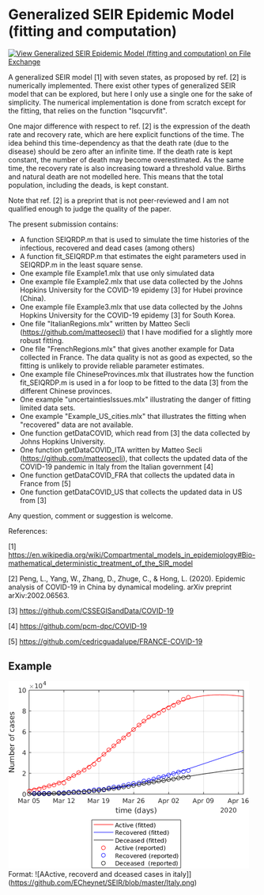 # Generalized SEIR Epidemic Model (fitting and computation)

[![View Generalized SEIR Epidemic Model (fitting and computation) on File Exchange](https://www.mathworks.com/matlabcentral/images/matlab-file-exchange.svg)](https://se.mathworks.com/matlabcentral/fileexchange/74545-generalized-seir-epidemic-model-fitting-and-computation)

A generalized SEIR model [1] with seven states, as proposed by ref. [2]  is numerically implemented. There exist other types of generalized SEIR model that can be explored, but here I only use a single one for the sake of simplicity. The numerical implementation is done from scratch except for the fitting, that relies on the function "lsqcurvfit".

One major difference with respect to ref. [2] is the expression of the death rate and recovery rate, which are here explicit functions of the time. The idea behind this time-dependency as that the death rate (due to the disease) should be zero after an infinite time. If the death rate is kept constant, the number of death may become overestimated. As the same time, the recovery rate is also increasing toward a threshold value. Births and natural death are not modelled here. This means that the total population, including the deads, is kept constant.

Note that ref. [2] is a preprint that is not peer-reviewed and I am not qualified enough to judge the quality of the paper.

The present submission contains:
- A function SEIQRDP.m that is used to simulate the time histories of the infectious, recovered and dead cases (among others)
- A function fit_SEIQRDP.m that estimates the eight parameters used in SEIQRDP.m in the least square sense.
- One example file Example1.mlx that use only simulated data
- One example file Example2.mlx that use data collected by the Johns Hopkins University for the COVID-19 epidemy [3] for Hubei province (China).
- One example file Example3.mlx that use data collected by the Johns Hopkins University for the COVID-19 epidemy [3] for South Korea.
- One file "ItalianRegions.mlx" written by Matteo Secli (https://github.com/matteosecli) that I have modified for a slightly more robust fitting.
- One file "FrenchRegions.mlx" that gives another example for Data collected in France. The data quality is not as good as expected, so the fitting is unlikely to provide reliable parameter estimates.
- One example file ChineseProvinces.mlx that illustrates how the function fit_SEIQRDP.m is used in a for loop to be fitted to the data [3] from the different Chinese provinces.
- One example "uncertaintiesIssues.mlx" illustrating the danger of fitting limited data sets.
- One example "Example_US_cities.mlx" that illustrates the fitting when "recovered" data are not available.
- One function getDataCOVID, which read from [3] the data collected by Johns Hopkins University.
- One function getDataCOVID_ITA written by Matteo Secli (https://github.com/matteosecli), that collects the updated data of the COVID-19 pandemic in Italy from the Italian government [4]
- One function getDataCOVID_FRA that collects the updated data in France from [5]
- One function getDataCOVID_US that collects the updated data in US from [3]

Any question, comment or suggestion is welcome.

References:

[1] https://en.wikipedia.org/wiki/Compartmental_models_in_epidemiology#Bio-mathematical_deterministic_treatment_of_the_SIR_model

[2] Peng, L., Yang, W., Zhang, D., Zhuge, C., & Hong, L. (2020). Epidemic analysis of COVID-19 in China by dynamical modeling. arXiv preprint arXiv:2002.06563.

[3] https://github.com/CSSEGISandData/COVID-19

[4] https://github.com/pcm-dpc/COVID-19

[5] https://github.com/cedricguadalupe/FRANCE-COVID-19



## Example

![Active, recoverd and dceased cases in italy](Italy.png)
Format: ![AActive, recoverd and dceased cases in italy]](https://github.com/ECheynet/SEIR/blob/master/Italy.png)



